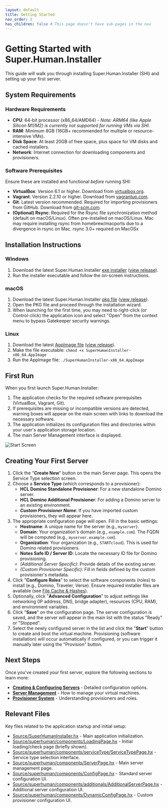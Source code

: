 ```yaml
---
layout: default
title: Getting Started
nav_order: 2
has_children: false # This page doesn't have sub-pages in the nav
---
```


# Getting Started with Super.Human.Installer

This guide will walk you through installing Super.Human.Installer (SHI) and setting up your first server.

## System Requirements

### Hardware Requirements

*   **CPU**: 64-bit processor (x86_64/AMD64) - *Note: ARM64 (like Apple Silicon M1/M2) is currently not supported for running VMs via SHI.*
*   **RAM**: Minimum 8GB (16GB+ recommended for multiple or resource-intensive VMs).
*   **Disk Space**: At least 20GB of free space, plus space for VM disks and cached installers.
*   **Network**: Internet connection for downloading components and provisioners.

### Software Prerequisites

Ensure these are installed and functional *before* running SHI:

*   **VirtualBox**: Version 6.1 or higher. Download from [virtualbox.org](https://www.virtualbox.org/).
*   **Vagrant**: Version 2.2.10 or higher. Download from [vagrantup.com](https://www.vagrantup.com/).
*   **Git**: Latest version recommended. Required for importing provisioners from GitHub. Download from [git-scm.com](https://git-scm.com/).
*   **(Optional) Rsync**: Required for the Rsync file synchronization method (default on macOS/Linux). Often pre-installed on macOS/Linux. Mac may require installing rsync from homebrew/macports due to a divergence in rsync on Mac. rsync 3.0+ required on MacOSx

## Installation Instructions

### Windows

1.  Download the latest Super.Human.Installer [exe installer](https://github.com/Moonshine-IDE/Super.Human.Installer/releases/latest/download/SuperHumanInstaller-Setup.exe) ([view release](https://github.com/Moonshine-IDE/Super.Human.Installer/releases/latest)).
2.  Run the installer executable and follow the on-screen instructions.

### macOS

1.  Download the latest Super.Human.Installer [pkg file](https://github.com/Moonshine-IDE/Super.Human.Installer/releases/latest/download/SuperHumanInstaller-Setup.pkg) ([view release](https://github.com/Moonshine-IDE/Super.Human.Installer/releases/latest)).
2.  Open the PKG file and proceed through the installation wizard.
3.  When launching for the first time, you may need to right-click (or Control-click) the application icon and select "Open" from the context menu to bypass Gatekeeper security warnings.

### Linux

1.  Download the latest [AppImage file](https://github.com/Moonshine-IDE/Super.Human.Installer/releases/latest/download/SuperHumanInstaller-x86_64.AppImage) ([view release](https://github.com/Moonshine-IDE/Super.Human.Installer/releases/latest)).
2.  Make the file executable: `chmod +x SuperHumanInstaller-x86_64.AppImage`
3.  Run the AppImage file: `./SuperHumanInstaller-x86_64.AppImage`

## First Run

When you first launch Super.Human.Installer:

1.  The application checks for the required software prerequisites (VirtualBox, Vagrant, Git).
2.  If prerequisites are missing or incompatible versions are detected, warning boxes will appear on the main screen with links to download the necessary software.
3.  The application initializes its configuration files and directories within your user's application storage location.
4.  The main Server Management interface is displayed.

![Start Screen](../assets/start-screen.png)

## Creating Your First Server

1.  Click the "**Create New**" button on the main Server page. This opens the Service Type selection screen.
2.  Choose a **Service Type** (which corresponds to a provisioner):
    *   **HCL Domino Standalone Provisioner**: For a new standalone Domino server.
    *   **HCL Domino Additional Provisioner**: For adding a Domino server to an existing environment.
    *   ***Custom Provisioner Name***: If you have imported custom provisioners, they will appear here.
3.  The appropriate configuration page will open. Fill in the basic settings:
    *   **Hostname**: A unique name for the server (e.g., `myserver`).
    *   **Domain**: Your organization's domain (e.g., `example.com`). The FQDN will be computed (e.g., `myserver.example.com`).
    *   **Organization**: Your organization (e.g., `STARTcloud`). This is used for Domino related provisioners.
    *   **Notes Safe ID / Server ID**: Locate the necessary ID file for Domino provisioning.
    *   *(Additional Server Specific)*: Provide details of the existing server.
    *   *(Custom Provisioner Specific)*: Fill in fields defined by the custom provisioner's metadata.
4.  Click "**Configure Roles**" to select the software components (roles) to install (e.g., Domino, Traveler, Verse). Ensure required installer files are available (see [File Cache & Hashes](file-cache)).
5.  Optionally, click "**Advanced Configuration**" to adjust settings like networking (IP address, DNS, bridge adapter), resources (CPU, RAM), and environment variables.
6.  Click "**Save**" on the configuration page. The server configuration is saved, and the server will appear in the main list with the status "Ready" or "Stopped".
7.  Select the newly configured server in the list and click the "**Start**" button to create and boot the virtual machine. Provisioning (software installation) will occur automatically if configured, or you can trigger it manually later using the "Provision" button.

## Next Steps

Once you've created your first server, explore the following sections to learn more:

*   **[Creating & Configuring Servers](creating-and-configuring-servers)** - Detailed configuration options.
*   **[Server Management](vm-management)** - How to manage your virtual machines.
*   **[Provisioner System](provisioner-system)** - Understanding provisioners and roles.

## Relevant Files

Key files related to the application startup and initial setup:

*   [Source/SuperHumanInstaller.hx](https://github.com/Moonshine-IDE/Super.Human.Installer/blob/master/Source/SuperHumanInstaller.hx) - Main application initialization.
*   [Source/superhuman/components/LoadingPage.hx](https://github.com/Moonshine-IDE/Super.Human.Installer/blob/master/Source/superhuman/components/LoadingPage.hx) - Initial loading/check page (briefly shown).
*   [Source/superhuman/components/serviceType/ServiceTypePage.hx](https://github.com/Moonshine-IDE/Super.Human.Installer/blob/master/Source/superhuman/components/serviceType/ServiceTypePage.hx) - Service type selection interface.
*   [Source/superhuman/components/ServerPage.hx](https://github.com/Moonshine-IDE/Super.Human.Installer/blob/master/Source/superhuman/components/ServerPage.hx) - Main server management page.
*   [Source/superhuman/components/ConfigPage.hx](https://github.com/Moonshine-IDE/Super.Human.Installer/blob/master/Source/superhuman/components/ConfigPage.hx) - Standard server configuration UI.
*   [Source/superhuman/components/additionals/AdditionalServerPage.hx](https://github.com/Moonshine-IDE/Super.Human.Installer/blob/master/Source/superhuman/components/additionals/AdditionalServerPage.hx) - Additional server configuration UI.
*   [Source/superhuman/components/DynamicConfigPage.hx](https://github.com/Moonshine-IDE/Super.Human.Installer/blob/master/Source/superhuman/components/DynamicConfigPage.hx) - Custom provisioner configuration UI.
